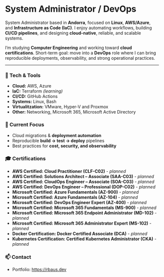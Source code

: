# System Administrator / DevOps

System Administrator based in **Andorra**, focused on **Linux**, **AWS/Azure**, and **Infrastructure as Code (IaC)**. I enjoy automating workflows, building **CI/CD pipelines**, and designing **cloud-native**, reliable, and scalable systems.

I’m studying **Computer Engineering** and working toward **cloud certifications**. Short-term goal: move into a **DevOps** role where I can bring reproducible deployments, observability, and strong operational practices.

---

### 🔧 Tech & Tools
- **Cloud:** AWS, Azure  
- **IaC:** Terraform *(learning)*  
- **CI/CD:** GitHub Actions  
- **Systems:** Linux, Bash
- **Virtualitzation:** VMware, Hyper-V and Proxmox
- **Other:** Networking, Microsoft 365, Microsoft Active Directory

### 🚀 Current Focus
- Cloud migrations & **deployment automation**  
- Reproducible **build → test → deploy** pipelines  
- Best practices for **cost, security, and observability**

### 🎓 Certifications
- **AWS Certified: Cloud Practitioner (CLF-C02)** - *planned* 
- **AWS Certified: Solutions Architect – Associate (SAA-C03)** - *planned*
- **AWS Certified: CloudOps Engineer – Associate (SOA-C03)** - *planned*
- **AWS Certified: DevOps Engineer – Professional (DOP-C02)** - *planned*  
- **Microsoft Certified: Azure Fundamentals (AZ-900)** - *planned*
- **Microsoft Certified: Azure Fundamentals (AZ-104)** - *planned*
- **Microsoft Certified: DevOps Engineer Expert (AZ-400)** - *planned*
- **Microsoft Certified: Microsoft 365 Fundamentals (MS-900)** - *planned*
- **Microsoft Certified: Microsoft 365 Endpoint Administrator (MD-102)** - *planned*
- **Microsoft Certified: Microsoft 365 Administrator Expert (MS-102)** - *planned*
- **Docker Certification: Docker Certified Associate (DCA)** - *planned*
- **Kubernetes Certification: Certified Kubernetes Administrator (CKA)** - *planned*

### 📫 Contact
- Portfolio: https://rbaus.dev  
